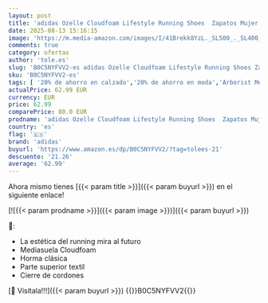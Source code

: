 ```yaml
---
layout: post
title: 'adidas Ozelle Cloudfoam Lifestyle Running Shoes  Zapatos Mujer  Carbon/Wonder Quartz/Acid Orange  36 EU'
date: 2025-08-13 15:16:15
image: 'https://m.media-amazon.com/images/I/41Brekk8YzL._SL500_._SL400_.jpg'
comments: true
category: ofertas
author: 'tole.es'
slug: 'B0C5NYFVV2-es adidas Ozelle Cloudfoam Lifestyle Running Shoes Zapatos...'
sku: 'B0C5NYFVV2-es'
tags: [ '20% de ahorro en calzado','20% de ahorro en moda','Arborist Merchandising Root','Calzado deportivo para mujer','Calzados de running para mujer','Calzados para correr en asfalto para mujer','Moda','Moda Mujer','Prime Student -10% adicional en una selección de Moda','Self Service','Special Features Stores','Zapatillas deportivas y de moda para mujer','Zapatos para mujer','Zapatos: -10% adicional en una selección de Moda','adidas','c8538d25-3af9-48d3-aeff-5f3ce5572a36_0','c8538d25-3af9-48d3-aeff-5f3ce5572a36_4801','c8538d25-3af9-48d3-aeff-5f3ce5572a36_8301','zapatos','🇪🇸', ]
actualPrice: 62.99 EUR
currency: EUR
price: 62.99
comparePrice: 80.0 EUR
prodname: 'adidas Ozelle Cloudfoam Lifestyle Running Shoes  Zapatos Mujer  Carbon/Wonder Quartz/Acid Orange  36 EU'
country: 'es'
flag: '🇪🇸'
brand: 'adidas'
buyurl: 'https://www.amazon.es/dp/B0C5NYFVV2/?tag=tolees-21'
descuento: '21.26'
average: '62.99'
---
```


Ahora mismo tienes [{{< param title >}}]({{< param buyurl >}}) en el siguiente enlace!

[![{{< param prodname >}}]({{< param image >}})]({{< param buyurl >}})

🔎:

- La estética del running mira al futuro
- Mediasuela Cloudfoam
- Horma clásica
- Parte superior textil
- Cierre de cordones

[🛒 Visítala!!!]({{< param buyurl >}})
{{<world>}}B0C5NYFVV2{{</world>}}
